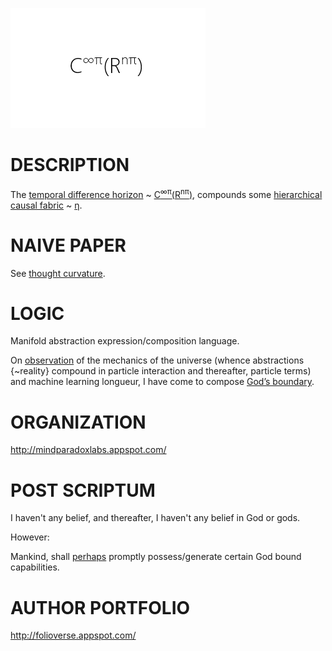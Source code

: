 ![Alt text](https://github.com/JordanMicahBennett/God/blob/master/source%20code/data/images/God.png "default page")




DESCRIPTION
============================================
The [temporal difference horizon](https://en.wikipedia.org/wiki/Bellman_equation) ~ [C<sup>∞π</sup>(R<sup>nπ</sup>)](http://www.academia.edu/25733790/Causal_Neural_Paradox_Thought_Curvature_Quite_the_transient_naive_hypothesis), compounds some  [hierarchical causal fabric](http://ir.uiowa.edu/cgi/viewcontent.cgi?article=2035&context=etd) ~ [η](https://en.m.wikipedia.org/wiki/Direct_numerical_simulation).








NAIVE PAPER 
============================================
See [thought curvature](http://www.academia.edu/25733790/Causal_Neural_Paradox_Thought_Curvature_Quite_the_transient_naive_hypothesis).










LOGIC
============================================
Manifold abstraction expression/composition language.


On [observation](https://www.quora.com/How-does-quantum-computing-work/answer/Jordan-Bennett-9) of the mechanics of the universe (whence abstractions {~reality} compound in particle interaction and thereafter, particle terms) and machine learning longueur, I have come to compose [God’s boundary](https://github.com/JordanMicahBennett/God).










ORGANIZATION
============================================
http://mindparadoxlabs.appspot.com/












POST SCRIPTUM
============================================
I haven't any belief, and thereafter, I haven't any belief in God or gods. 


However:


Mankind, shall [perhaps](https://medium.com/@jordanmicahbennett/god-source-code-1b0dc487a7e5#.lssc4njay) promptly possess/generate certain God bound capabilities.












AUTHOR PORTFOLIO
============================================
http://folioverse.appspot.com/
